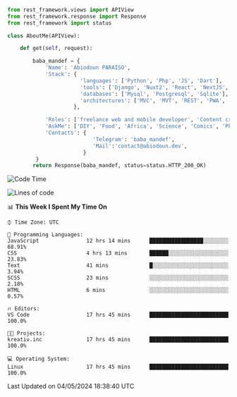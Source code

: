 ###
```python
from rest_framework.views import APIView
from rest_framework.response import Response
from rest_framework import status

class AboutMe(APIView):

    def get(self, request):

        baba_mandef = {
            'Name': 'Abiodoun PARAISO',
            'Stack': {
                       'languages': ['Python', 'Php', 'JS', 'Dart'],
                       'tools': ['Django', 'Nuxt2', 'React', 'NextJS', 'Flutter'],
                       'databases': ['Mysql', 'Postgresql', 'Sqlite'],
                       'architectures': ['MVC', 'MVT', 'REST', 'PWA', 'SPA', 'MicroServices']
                     },

            'Roles': ['freelance web and mobile developer', 'Content creator', 'Teacher', 'Mentor'],
            'AskMe': ['DIY', 'Food', 'Africa', 'Science', 'Comics', 'Photography', 'Tech', 'Programming', 'Mechatronics'],
            'Contacts': {
                           'Telegram': 'baba_mandef',
                           'Mail':'contact@abiodoun.dev',
                        }
         }
        return Response(baba_mandef, status=status.HTTP_200_OK)

```                    

<!--START_SECTION:waka-->
![Code Time](http://img.shields.io/badge/Code%20Time-1%2C036%20hrs%2012%20mins-blue)

![Lines of code](https://img.shields.io/badge/From%20Hello%20World%20I%27ve%20Written-255%20Thousand%20lines%20of%20code-blue)

📊 **This Week I Spent My Time On** 

```text
⌚︎ Time Zone: UTC

💬 Programming Languages: 
JavaScript               12 hrs 14 mins      █████████████████░░░░░░░░   68.91% 
CSS                      4 hrs 13 mins       ██████░░░░░░░░░░░░░░░░░░░   23.83% 
Text                     41 mins             █░░░░░░░░░░░░░░░░░░░░░░░░   3.94% 
SCSS                     23 mins             ░░░░░░░░░░░░░░░░░░░░░░░░░   2.18% 
HTML                     6 mins              ░░░░░░░░░░░░░░░░░░░░░░░░░   0.57%

🔥 Editors: 
VS Code                  17 hrs 45 mins      █████████████████████████   100.0%

🐱‍💻 Projects: 
kreativ.inc              17 hrs 45 mins      █████████████████████████   100.0%

💻 Operating System: 
Linux                    17 hrs 45 mins      █████████████████████████   100.0%

```


 Last Updated on 04/05/2024 18:38:40 UTC
<!--END_SECTION:waka-->
